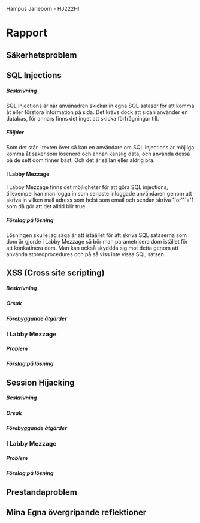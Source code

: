 Hampus Jarleborn - HJ222HI

# Rapport

## Säkerhetsproblem

  ## SQL Injections

  ##### Beskrivning

  SQL injections är när använadren skickar in egna SQL sataser för att komma åt eller förstöra information på sida. Det krävs dock att sidan använder en databas, för annars finns det inget att skicka förfrågningar till.

  ##### Följder

  Som det står i texten över så kan en användare om SQL injections är möjliga komma åt saker som lösenord och annan känslig data, och änvända dessa på de sett dom finner bäst. Och det är sällan eller aldrig bra.


  #### I Labby Mezzage

  I Labby Mezzage finns det möjligheter för att göra SQL injections, tillexempel kan man logga in som senaste inloggade användaren genom att skriva in vilken mail adress som helst som email och sendan skriva 1'or'1'='1 som då gör att det alltid blir true.

  ##### Förslag på lösning

  Lösningen skulle jag säga är att istaället för att skriva SQL sataserna som dom är gjorde i Labby Mezzage så bör man parametrisera dom istället för att konkatinera dom.
  Man kan också skyddda sig mot detta genom att använda storedprocedures och på så viss inte vissa SQL satsen.




  ## XSS (Cross site scripting)

  ##### Beskrivning

  ##### Orsak

  ##### Förebyggande åtgärder

  ### I Labby Mezzage

  ##### Problem

  ##### Förslag på lösning


  ## Session Hijacking

  ##### Beskrivning

  ##### Orsak

  ##### Förebyggande åtgärder

  ### I Labby Mezzage

  ##### Problem

  ##### Förslag på lösning

## Prestandaproblem

## Mina Egna övergripande reflektioner


<!--
Rapporten ska vara tydligt uppmärkt med ditt namn (och LNU-användarnamn).

Rapporten ska vara tydligt uppdelad i tre delar

Säkerhetsproblem

Prestandaproblem (främst front-end - vi fokuserar inte på kodoptimeringar i back-end)

Egna övergripande reflektioner

Varje säkerhetsproblem/prestandaproblem du hittar med applikationen ska tydligt
redovisas enligt följande

Bra och tydlig rubrik på problemet

Vad problemet innebär, teori om problemet (referens till teori fodras)

Vilka eventuella följder problemet kan skapa (gäller främst säkerhetshål)

Hur man åtgärdar problemet (referens till teori fodras) -->
